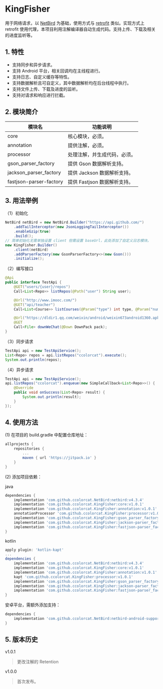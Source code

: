 # KingFisher

用于网络请求，以 [NetBird](https://github.com/ccolorcat/NetBird) 为基础，使用方式与 [retrofit](https://github.com/square/retrofit) 类似。实现方式上 retrofit 使用代理，本项目利用注解编译器自动生成代码。支持上传、下载及相关的进度监听等。

## 1. 特性

* 支持同步和异步请求。
* 支持 Android 平台，相关回调均在主线程进行。
* 支持日志、自定义缓存等特性。
* 支持数据解析且可自定义，其中数据解析均在后台线程中执行。
* 支持文件上传、下载及进度的监听。
* 支持对请求和响应进行拦截。

## 2. 模块简介

| 模块名                  | 功能说明                     |
| ----------------------- | ---------------------------- |
| core                    | 核心模块，必须。             |
| annotation              | 提供注解，必须。             |
| processor               | 处理注解，并生成代码，必须。 |
| gson_parser_factory     | 提供 Gson 数据解析支持。     |
| jackson_parser_factory  | 提供 Jackson 数据解析支持。  |
| fastjson-parser-factory | 提供 Fastjson 数据解析支持。 |

## 3. 用法举例

（1）初始化

```java
NetBird netBird = new NetBird.Builder("https://api.github.com/")
    .addTailInterceptor(new JsonLoggingTailInterceptor())
    .enableGzip(true)
    .build();
// 简单初始化无需单独设置 client 但需设置 baseUrl，此处添加了自定义日志模块。
new KingFisher.Builder()
    .client(netBird)
    .addParserFactory(new GsonParserFactory<>(new Gson()))
    .initialize();
```

（2）编写接口

```java
@Api
public interface TestApi {
    @GET("users/{user}/repos")
    Call<List<Repo>> listRepos(@Path("user") String user);

    @Url("http://www.imooc.com/")
    @GET("api/teacher")
    Call<List<Course>> listCourses(@Param("type") int type, @Param("num") int num);

    @Url("https://dldir1.qq.com/weixin/android/weixin673android1360.apk")
    @GET
    Call<File> downWeChat(@Down DownPack pack);
}
```

（3）同步请求

```java
TestApi api = new TestApiService();
List<Repo> repos = api.listRepos("ccolorcat").execute();
System.out.println(repos);
```

（4）异步请求

```java
TestApi api = new TestApiService();
api.listRepos("ccolorcat").enqueue(new SimpleCallback<List<Repo>>() {
    @Override
    public void onSuccess(List<Repo> result) {
        System.out.println(result);
    }
});
```

## 4. 使用方法

(1) 在项目的 build.gradle 中配置仓库地址：

```groovy
allprojects {
    repositories {
        ...
        maven { url 'https://jitpack.io' }
    }
}
```

(2) 添加项目依赖：

java

```groovy
dependencies {
    implementation 'com.github.ccolorcat.NetBird:netbird:v4.3.4'
    implementation 'com.github.ccolorcat.KingFisher:core:v1.0.1'
    implementation 'com.github.ccolorcat.KingFisher:annotation:v1.0.1'
    annotationProcessor 'com.github.ccolorcat.KingFisher:processor:v1.0.1'
    implementation 'com.github.ccolorcat.KingFisher:gson_parser_factory:v1.0.1'
    implementation 'com.github.ccolorcat.KingFisher:jackson-parser_factory:v1.0.1'
    implementation 'com.github.ccolorcat.KingFisher:fastjson-parser_factory:v1.0.1'
}
```

kotlin

```groovy
apply plugin: 'kotlin-kapt'
...
dependencies {
    implementation 'com.github.ccolorcat.NetBird:netbird:v4.3.4'
    implementation 'com.github.ccolorcat.KingFisher:core:v1.0.1'
    implementation 'com.github.ccolorcat.KingFisher:annotation:v1.0.1'
    kapt 'com.github.ccolorcat.KingFisher:processor:v1.0.1'
    implementation 'com.github.ccolorcat.KingFisher:gson_parser_factory:v1.0.1'
    implementation 'com.github.ccolorcat.KingFisher:jackson-parser_factory:v1.0.1'
    implementation 'com.github.ccolorcat.KingFisher:fastjson-parser_factory:v1.0.1'
}
```

安卓平台，需额外添加支持：

```groovy
dependencies {
    implementation 'com.github.ccolorcat.NetBird:netbird-android-support:v4.3.4'
}
```

## 5. 版本历史

v1.0.1

> 更改注解的 Retention

v1.0.0

> 首次发布。
>